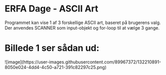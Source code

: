 # ERFA Dage - ASCII Art
Programmet kan vise 1 af 3 forskellige ASCII art, baseret på brugerens valg.
Der anvendes SCANNER som input-objekt og for-loop til at vælge 3 gange.

<h1>Billede 1 ser sådan ud:</h1>
![image](https://user-images.githubusercontent.com/89967372/132210891-8050e024-4dd4-4c50-a721-391c82297c25.png)


